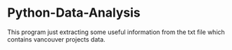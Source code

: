 # Python-Data-Analysis
This program just extracting some useful information from the txt file which contains vancouver projects data.
